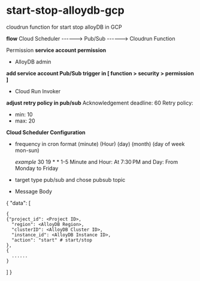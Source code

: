 # start-stop-alloydb-gcp
cloudrun function for start stop alloyDB in GCP

**flow**
Cloud Scheduler ------> Pub/Sub ------> Cloudrun Function

Permission
**service account permission**
- AlloyDB admin

**add service account Pub/Sub trigger in [ function > security > permission ]**
- Cloud Run Invoker

**adjust retry policy in pub/sub**
Acknowledgement deadline: 60
Retry policy:
- min: 10
- max: 20

**Cloud Scheduler Configuration**
- frequency in cron format
    (minute) (Hour) (day) (month) (day of week mon-sun)
    
    *example* 30 19 * * 1-5
    Minute and Hour:
    At 7:30 PM
    and Day:
    From Monday to Friday
- target type
  pub/sub and chose pubsub topic
- Message Body

{
  "data": [
  
    {
    {"project_id": <Project ID>,
      "region": <AlloyDB Region>,
      "clusterID": <AlloyDB Cluster ID>,
      "instance_id": <AlloyDB Instance ID>,
      "action": "start" # start/stop
    },
    {
      ......
    }
    
  ]
}
